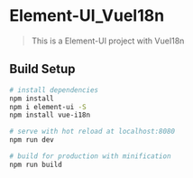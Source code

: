 # Element-UI_VueI18n

> This is a Element-UI project with VueI18n 

## Build Setup

``` bash
# install dependencies
npm install
npm i element-ui -S
npm install vue-i18n

# serve with hot reload at localhost:8080
npm run dev

# build for production with minification
npm run build
```
